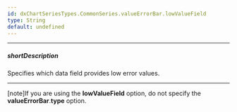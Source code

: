 ```yaml
---
id: dxChartSeriesTypes.CommonSeries.valueErrorBar.lowValueField
type: String
default: undefined
---
```

---
##### shortDescription
Specifies which data field provides low error values.

---
[note]If you are using the **lowValueField** option, do not specify the **valueErrorBar**.**type** option.